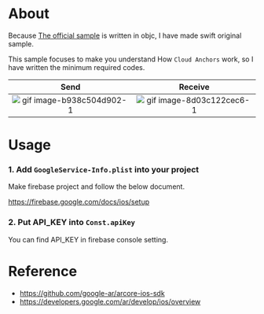 # About
Because [The official sample](https://github.com/google-ar/arcore-ios-sdk) is written in objc, I have made swift original sample.

This sample focuses to make you understand How `Cloud Anchors` work, so I have written the minimum required codes.

|Send|Receive|
|:--:|:--:|
|![gif image-b938c504d902-1](https://user-images.githubusercontent.com/17683316/39974373-1fc231e8-5763-11e8-8447-dc7dc0bc476c.gif)|![gif image-8d03c122cec6-1](https://user-images.githubusercontent.com/17683316/39974388-3d445c14-5763-11e8-9bc3-8227ffd851d6.gif)|

# Usage

### 1. Add `GoogleService-Info.plist` into your project

Make firebase project and follow the below document.

https://firebase.google.com/docs/ios/setup

### 2. Put API_KEY into `Const.apiKey`

You can find API_KEY in firebase console setting.

# Reference
- https://github.com/google-ar/arcore-ios-sdk
- https://developers.google.com/ar/develop/ios/overview
